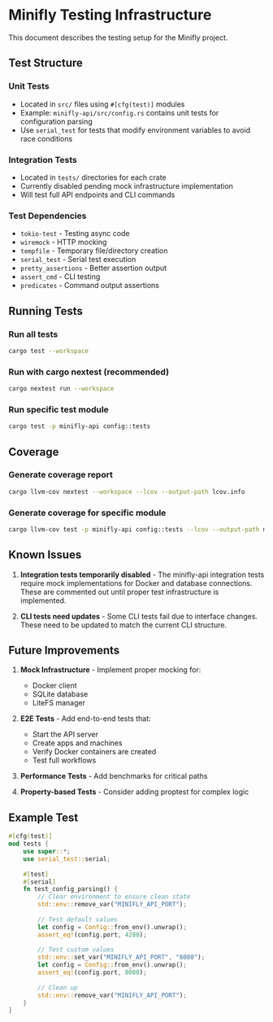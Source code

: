 # Minifly Testing Infrastructure

This document describes the testing setup for the Minifly project.

## Test Structure

### Unit Tests
- Located in `src/` files using `#[cfg(test)]` modules
- Example: `minifly-api/src/config.rs` contains unit tests for configuration parsing
- Use `serial_test` for tests that modify environment variables to avoid race conditions

### Integration Tests
- Located in `tests/` directories for each crate
- Currently disabled pending mock infrastructure implementation
- Will test full API endpoints and CLI commands

### Test Dependencies
- `tokio-test` - Testing async code
- `wiremock` - HTTP mocking
- `tempfile` - Temporary file/directory creation
- `serial_test` - Serial test execution
- `pretty_assertions` - Better assertion output
- `assert_cmd` - CLI testing
- `predicates` - Command output assertions

## Running Tests

### Run all tests
```bash
cargo test --workspace
```

### Run with cargo nextest (recommended)
```bash
cargo nextest run --workspace
```

### Run specific test module
```bash
cargo test -p minifly-api config::tests
```

## Coverage

### Generate coverage report
```bash
cargo llvm-cov nextest --workspace --lcov --output-path lcov.info
```

### Generate coverage for specific module
```bash
cargo llvm-cov test -p minifly-api config::tests --lcov --output-path minifly-api-config.lcov
```

## Known Issues

1. **Integration tests temporarily disabled** - The minifly-api integration tests require mock implementations for Docker and database connections. These are commented out until proper test infrastructure is implemented.

2. **CLI tests need updates** - Some CLI tests fail due to interface changes. These need to be updated to match the current CLI structure.

## Future Improvements

1. **Mock Infrastructure** - Implement proper mocking for:
   - Docker client
   - SQLite database 
   - LiteFS manager

2. **E2E Tests** - Add end-to-end tests that:
   - Start the API server
   - Create apps and machines
   - Verify Docker containers are created
   - Test full workflows

3. **Performance Tests** - Add benchmarks for critical paths

4. **Property-based Tests** - Consider adding proptest for complex logic

## Example Test

```rust
#[cfg(test)]
mod tests {
    use super::*;
    use serial_test::serial;
    
    #[test]
    #[serial]
    fn test_config_parsing() {
        // Clear environment to ensure clean state
        std::env::remove_var("MINIFLY_API_PORT");
        
        // Test default values
        let config = Config::from_env().unwrap();
        assert_eq!(config.port, 4280);
        
        // Test custom values
        std::env::set_var("MINIFLY_API_PORT", "8080");
        let config = Config::from_env().unwrap();
        assert_eq!(config.port, 8080);
        
        // Clean up
        std::env::remove_var("MINIFLY_API_PORT");
    }
}
```